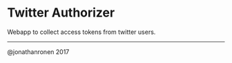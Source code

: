 # Twitter Authorizer
Webapp to collect access tokens from twitter users.


------------------
@jonathanronen 2017